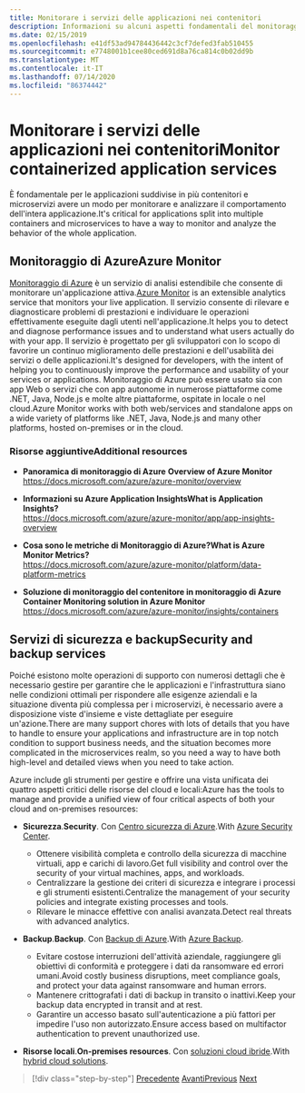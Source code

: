 ```yaml
---
title: Monitorare i servizi delle applicazioni nei contenitori
description: Informazioni su alcuni aspetti fondamentali del monitoraggio delle architetture dei contenitori
ms.date: 02/15/2019
ms.openlocfilehash: e41df53ad94784436442c3cf7defed3fab510455
ms.sourcegitcommit: e7748001b1cee80ced691d8a76ca814c0b02dd9b
ms.translationtype: MT
ms.contentlocale: it-IT
ms.lasthandoff: 07/14/2020
ms.locfileid: "86374442"
---
```

# <a name="monitor-containerized-application-services"></a><span data-ttu-id="2009b-103">Monitorare i servizi delle applicazioni nei contenitori</span><span class="sxs-lookup"><span data-stu-id="2009b-103">Monitor containerized application services</span></span>

<span data-ttu-id="2009b-104">È fondamentale per le applicazioni suddivise in più contenitori e microservizi avere un modo per monitorare e analizzare il comportamento dell'intera applicazione.</span><span class="sxs-lookup"><span data-stu-id="2009b-104">It's critical for applications split into multiple containers and microservices to have a way to monitor and analyze the behavior of the whole application.</span></span>

## <a name="azure-monitor"></a><span data-ttu-id="2009b-105">Monitoraggio di Azure</span><span class="sxs-lookup"><span data-stu-id="2009b-105">Azure Monitor</span></span>

<span data-ttu-id="2009b-106">[Monitoraggio di Azure](https://azure.microsoft.com/services/monitor/) è un servizio di analisi estendibile che consente di monitorare un'applicazione attiva.</span><span class="sxs-lookup"><span data-stu-id="2009b-106">[Azure Monitor](https://azure.microsoft.com/services/monitor/) is an extensible analytics service that monitors your live application.</span></span> <span data-ttu-id="2009b-107">Il servizio consente di rilevare e diagnosticare problemi di prestazioni e individuare le operazioni effettivamente eseguite dagli utenti nell'applicazione.</span><span class="sxs-lookup"><span data-stu-id="2009b-107">It helps you to detect and diagnose performance issues and to understand what users actually do with your app.</span></span> <span data-ttu-id="2009b-108">Il servizio è progettato per gli sviluppatori con lo scopo di favorire un continuo miglioramento delle prestazioni e dell'usabilità dei servizi o delle applicazioni.</span><span class="sxs-lookup"><span data-stu-id="2009b-108">It's designed for developers, with the intent of helping you to continuously improve the performance and usability of your services or applications.</span></span> <span data-ttu-id="2009b-109">Monitoraggio di Azure può essere usato sia con app Web o servizi che con app autonome in numerose piattaforme come .NET, Java, Node.js e molte altre piattaforme, ospitate in locale o nel cloud.</span><span class="sxs-lookup"><span data-stu-id="2009b-109">Azure Monitor works with both web/services and standalone apps on a wide variety of platforms like .NET, Java, Node.js and many other platforms, hosted on-premises or in the cloud.</span></span>

### <a name="additional-resources"></a><span data-ttu-id="2009b-110">Risorse aggiuntive</span><span class="sxs-lookup"><span data-stu-id="2009b-110">Additional resources</span></span>

- <span data-ttu-id="2009b-111">**Panoramica di monitoraggio di Azure** </span><span class="sxs-lookup"><span data-stu-id="2009b-111">**Overview of Azure Monitor** </span></span>\
  <https://docs.microsoft.com/azure/azure-monitor/overview>

- <span data-ttu-id="2009b-112">**Informazioni su Azure Application Insights**</span><span class="sxs-lookup"><span data-stu-id="2009b-112">**What is Application Insights?**</span></span> \
  <https://docs.microsoft.com/azure/azure-monitor/app/app-insights-overview>

- <span data-ttu-id="2009b-113">**Cosa sono le metriche di Monitoraggio di Azure?**</span><span class="sxs-lookup"><span data-stu-id="2009b-113">**What is Azure Monitor Metrics?**</span></span> \
  <https://docs.microsoft.com/azure/azure-monitor/platform/data-platform-metrics>

- <span data-ttu-id="2009b-114">**Soluzione di monitoraggio del contenitore in monitoraggio di Azure** </span><span class="sxs-lookup"><span data-stu-id="2009b-114">**Container Monitoring solution in Azure Monitor** </span></span>\
  <https://docs.microsoft.com/azure/azure-monitor/insights/containers>

## <a name="security-and-backup-services"></a><span data-ttu-id="2009b-115">Servizi di sicurezza e backup</span><span class="sxs-lookup"><span data-stu-id="2009b-115">Security and backup services</span></span>

<span data-ttu-id="2009b-116">Poiché esistono molte operazioni di supporto con numerosi dettagli che è necessario gestire per garantire che le applicazioni e l'infrastruttura siano nelle condizioni ottimali per rispondere alle esigenze aziendali e la situazione diventa più complessa per i microservizi, è necessario avere a disposizione viste d'insieme e viste dettagliate per eseguire un'azione.</span><span class="sxs-lookup"><span data-stu-id="2009b-116">There are many support chores with lots of details that you have to handle to ensure your applications and infrastructure are in top notch condition to support business needs, and the situation becomes more complicated in the microservices realm, so you need a way to have both high-level and detailed views when you need to take action.</span></span>

<span data-ttu-id="2009b-117">Azure include gli strumenti per gestire e offrire una vista unificata dei quattro aspetti critici delle risorse del cloud e locali:</span><span class="sxs-lookup"><span data-stu-id="2009b-117">Azure has the tools to manage and provide a unified view of four critical aspects of both your cloud and on-premises resources:</span></span>

- <span data-ttu-id="2009b-118">**Sicurezza**.</span><span class="sxs-lookup"><span data-stu-id="2009b-118">**Security**.</span></span> <span data-ttu-id="2009b-119">Con [Centro sicurezza di Azure](https://azure.microsoft.com/services/security-center/).</span><span class="sxs-lookup"><span data-stu-id="2009b-119">With [Azure Security Center](https://azure.microsoft.com/services/security-center/).</span></span>
  - <span data-ttu-id="2009b-120">Ottenere visibilità completa e controllo della sicurezza di macchine virtuali, app e carichi di lavoro.</span><span class="sxs-lookup"><span data-stu-id="2009b-120">Get full visibility and control over the security of your virtual machines, apps, and workloads.</span></span>
  - <span data-ttu-id="2009b-121">Centralizzare la gestione dei criteri di sicurezza e integrare i processi e gli strumenti esistenti.</span><span class="sxs-lookup"><span data-stu-id="2009b-121">Centralize the management of your security policies and integrate existing processes and tools.</span></span>
  - <span data-ttu-id="2009b-122">Rilevare le minacce effettive con analisi avanzata.</span><span class="sxs-lookup"><span data-stu-id="2009b-122">Detect real threats with advanced analytics.</span></span>

- <span data-ttu-id="2009b-123">**Backup**.</span><span class="sxs-lookup"><span data-stu-id="2009b-123">**Backup**.</span></span> <span data-ttu-id="2009b-124">Con [Backup di Azure](https://azure.microsoft.com/services/backup/).</span><span class="sxs-lookup"><span data-stu-id="2009b-124">With [Azure Backup](https://azure.microsoft.com/services/backup/).</span></span>
  - <span data-ttu-id="2009b-125">Evitare costose interruzioni dell'attività aziendale, raggiungere gli obiettivi di conformità e proteggere i dati da ransomware ed errori umani.</span><span class="sxs-lookup"><span data-stu-id="2009b-125">Avoid costly business disruptions, meet compliance goals, and protect your data against ransomware and human errors.</span></span>
  - <span data-ttu-id="2009b-126">Mantenere crittografati i dati di backup in transito o inattivi.</span><span class="sxs-lookup"><span data-stu-id="2009b-126">Keep your backup data encrypted in transit and at rest.</span></span>
  - <span data-ttu-id="2009b-127">Garantire un accesso basato sull'autenticazione a più fattori per impedire l'uso non autorizzato.</span><span class="sxs-lookup"><span data-stu-id="2009b-127">Ensure access based on multifactor authentication to prevent unauthorized use.</span></span>

- <span data-ttu-id="2009b-128">**Risorse locali**.</span><span class="sxs-lookup"><span data-stu-id="2009b-128">**On-premises resources**.</span></span> <span data-ttu-id="2009b-129">Con [soluzioni cloud ibride](https://azure.microsoft.com/solutions/hybrid-cloud-app/).</span><span class="sxs-lookup"><span data-stu-id="2009b-129">With [hybrid cloud solutions](https://azure.microsoft.com/solutions/hybrid-cloud-app/).</span></span>

>[!div class="step-by-step"]
><span data-ttu-id="2009b-130">[Precedente](manage-production-docker-environments.md) 
> [Avanti](../key-takeaways/index.md)</span><span class="sxs-lookup"><span data-stu-id="2009b-130">[Previous](manage-production-docker-environments.md)
[Next](../key-takeaways/index.md)</span></span>

